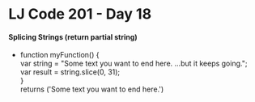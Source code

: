 # LJ Code 201 - Day 18

#### Splicing Strings (return partial string)
- function myFunction() { </br>
    var string = "Some text you want to end here. ...but it keeps going."; </br>
    var result = string.slice(0, 31); </br>
} </br>
returns ('Some text you want to end here.')
